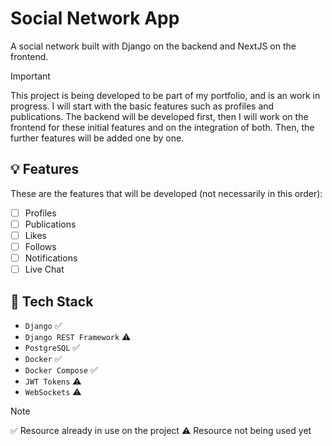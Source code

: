 # Social Network App

A social network built with Django on the backend and NextJS on the frontend.

> [!IMPORTANT]
> This project is being developed to be part of my portfolio, and is an work in progress. I will start with the basic features such as profiles and publications. The backend will be developed first, then I will work on the frontend for these initial features and on the integration of both. Then, the further features will be added one by one.

## 💡 Features
These are the features that will be developed (not necessarily in this order):
- [ ] Profiles
- [ ] Publications
- [ ] Likes
- [ ] Follows
- [ ] Notifications
- [ ] Live Chat

## 🔧 Tech Stack

- `Django` :white_check_mark:
- `Django REST Framework` :warning:
- `PostgreSQL` :white_check_mark:
- `Docker` :white_check_mark:
- `Docker Compose` :white_check_mark:
- `JWT Tokens` :warning:
- `WebSockets` :warning:

> [!NOTE]
> :white_check_mark: Resource already in use on the project 
> :warning: Resource not being used yet